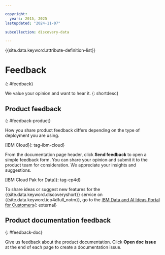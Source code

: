 ```yaml
---

copyright:
  years: 2015, 2025
lastupdated: "2024-11-07"

subcollection: discovery-data

---
```


{{site.data.keyword.attribute-definition-list}}

# Feedback
{: #feedback}

We value your opinion and want to hear it.
{: shortdesc}

## Product feedback
{: #feedback-product}

How you share product feedback differs depending on the type of deployment you are using.

[IBM Cloud]{: tag-ibm-cloud}

From the documentation page header, click **Send feedback** to open a simple feedback form. You can share your opinion and submit it to the product team for consideration. We appreciate your insights and suggestions.

[IBM Cloud Pak for Data]{: tag-cp4d}

To share ideas or suggest new features for the {{site.data.keyword.discoveryshort}} service on {{site.data.keyword.icp4dfull_notm}}, go to the [IBM Data and AI Ideas Portal for Customers](https://ibm-data-and-ai.ideas.ibm.com/){: external}

## Product documentation feedback
{: #feedback-doc}

Give us feedback about the product documentation. Click **Open doc issue** at the end of each page to create a documentation issue.
